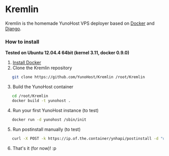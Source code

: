 # Kremlin

Kremlin is the homemade YunoHost VPS deployer based on [Docker](https://www.docker.io/) and [Django](https://www.djangoproject.com/).


### How to install

**Tested on Ubuntu 12.04.4 64bit (kernel 3.11, docker 0.9.0)**

 1. [Install Docker](http://docs.docker.io/en/latest/installation/ubuntulinux/#ubuntu-precise-12-04-lts-64-bit)
 2. Clone the Kremlin repository

   ```bash
      git clone https://github.com/YunoHost/Kremlin /root/Kremlin
   ```
   
 3. Build the YunoHost container
 
   ```bash
      cd /root/Kremlin
      docker build -t yunohost .
   ```

 4. Run your first YunoHost instance (to test)
 
   ```bash
      docker run -d yunohost /sbin/init
   ```

 5. Run postinstall manually (to test)
 
   ```bash
      curl -X POST -k https://ip.of.the.container/ynhapi/postinstall -d "domain=mydomain.test&password=myPassword"
   ```

 6. That's it (for now)! :p
